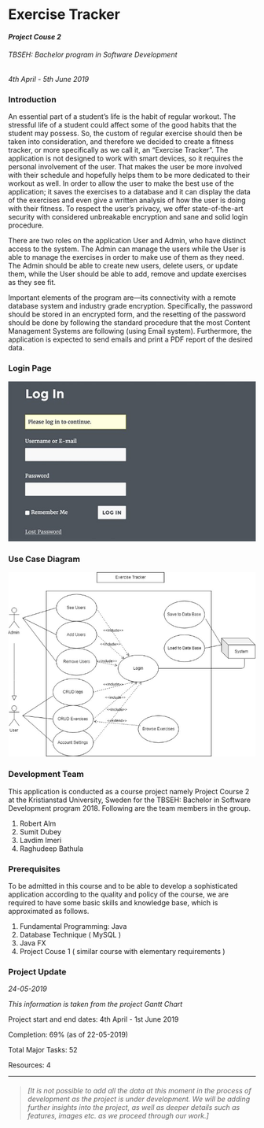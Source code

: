 ﻿# Exercise Tracker

#### *Project Couse 2*

###### *TBSEH: Bachelor program in Software Development*

*4th April - 5th June 2019*

### Introduction

 An essential part of a student’s life is the habit of regular workout. The stressful life of a student could
affect some of the good habits that the student may possess. So, the custom of regular exercise should
then be taken into consideration, and therefore we decided to create a fitness tracker, or more
specifically as we call it, an “Exercise Tracker”. The application is not designed to work with smart
devices, so it requires the personal involvement of the user. That makes the user be more involved
with their schedule and hopefully helps them to be more dedicated to their workout as well. In order to
allow the user to make the best use of the application; it saves the exercises to a database and it can
display the data of the exercises and even give a written analysis of how the user is doing with their
fitness. To respect the user’s privacy, we offer state-of-the-art security with considered unbreakable
encryption and sane and solid login procedure.

There are two roles on the application User and Admin, who have distinct access to the system. The
Admin can manage the users while the User is able to manage the exercises in order to make use of
them as they need. The Admin should be able to create new users, delete users, or update them, while
the User should be able to add, remove and update exercises as they see fit.

Important elements of the program are—its connectivity with a remote database system and industry
grade encryption. Specifically, the password should be stored in an encrypted form, and the resetting
of the password should be done by following the standard procedure that the most Content
Management Systems are following (using Email system). Furthermore, the application is expected to
send emails and print a PDF report of the desired data.

### Login Page

![Login Page Diagram](https://raw.githubusercontent.com/Exarchias/pc2group13ExerciseTracker/master/login_page.jpg?token=AKZDN3KGREC2ZJ36UUNVE4246EFJU)

### Use Case Diagram

![Exercise Tracker Application Diagram](https://raw.githubusercontent.com/Exarchias/pc2group13ExerciseTracker/master/exercise_tracker_figure01.jpg?token=AKZDN3OLPRWZTKVFVKLXLL24562UU)


### Development Team

This application is conducted as a course project namely Project Course 2 at the Kristianstad University, Sweden for the TBSEH: Bachelor in Software Development program 2018. Following are the team members in the group. 

1. Robert Alm
2. Sumit Dubey
3. Lavdim Imeri
4. Raghudeep Bathula 

### Prerequisites

To be admitted in this course and to be able to develop a sophisticated application according to the quality and policy of the course, we are required to have some basic skills and knowledge base, which is approximated as follows. 

1. Fundamental Programming: Java
2. Database Technique ( MySQL )
3. Java FX
4. Project Couse 1 ( similar course with elementary requirements )

### Project Update

*24-05-2019*

*This information is taken from the project Gantt Chart*

Project start and end dates: 4th April - 1st June 2019

Completion: 69% (as of 22-05-2019)

Total Major Tasks: 52

Resources: 4 

------



> ###### *[It is not possible to add all the data at this moment in the process of development as the project is under development. We will be adding further insights into the project, as well as deeper details such as features, images etc. as we proceed through our work.]*
>
